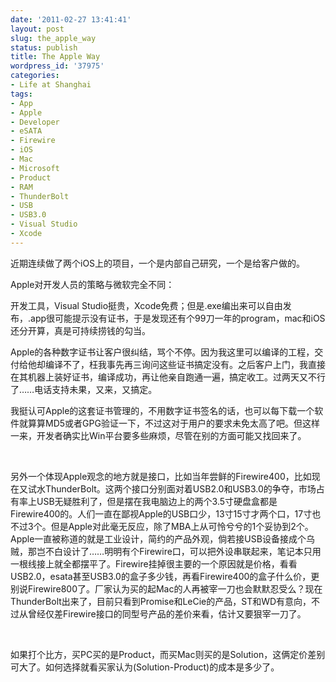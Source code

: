 ```yaml
---
date: '2011-02-27 13:41:41'
layout: post
slug: the_apple_way
status: publish
title: The Apple Way
wordpress_id: '37975'
categories:
- Life at Shanghai
tags:
- App
- Apple
- Developer
- eSATA
- Firewire
- iOS
- Mac
- Microsoft
- Product
- RAM
- ThunderBolt
- USB
- USB3.0
- Visual Studio
- Xcode
---
```


近期连续做了两个iOS上的项目，一个是内部自己研究，一个是给客户做的。




Apple对开发人员的策略与微软完全不同：




开发工具，Visual Studio挺贵，Xcode免费；但是.exe编出来可以自由发布，.app很可能提示没有证书，于是发现还有个99刀一年的program，mac和iOS还分开算，真是可持续捞钱的勾当。




Apple的各种数字证书让客户很纠结，骂个不停。因为我这里可以编译的工程，交付给他却编译不了，枉我事先再三询问这些证书搞定没有。之后客户上门，我直接在其机器上装好证书，编译成功，再让他亲自跑通一遍，搞定收工。过两天又不行了……电话支持未果，又来，又搞定。




我挺认可Apple的这套证书管理的，不用数字证书签名的话，也可以每下载一个软件就算算MD5或者GPG验证一下，不过这对于用户的要求未免太高了吧。但这样一来，开发者确实比Win平台要多些麻烦，尽管在别的方面可能又找回来了。




 




另外一个体现Apple观念的地方就是接口，比如当年尝鲜的Firewire400，比如现在又试水ThunderBolt。这两个接口分别面对着USB2.0和USB3.0的争夺，市场占有率上USB无疑胜利了，但是摆在我电脑边上的两个3.5寸硬盘盒都是Firewire400的。人们一直在鄙视Apple的USB口少，13寸15寸才两个口，17寸也不过3个。但是Apple对此毫无反应，除了MBA上从可怜兮兮的1个妥协到2个。Apple一直被称道的就是工业设计，简约的产品外观，倘若接USB设备接成个乌贼，那岂不白设计了……明明有个Firewire口，可以把外设串联起来，笔记本只用一根线接上就全都摆平了。Firewire挂掉很主要的一个原因就是价格，看看USB2.0，esata甚至USB3.0的盒子多少钱，再看Firewire400的盒子什么价，更别说Firewire800了。厂家认为买的起Mac的人再被宰一刀也会默默忍受么？现在ThunderBolt出来了，目前只看到Promise和LeCie的产品，ST和WD有意向，不过从曾经仅差Firewire接口的同型号产品的差价来看，估计又要狠宰一刀了。




 




如果打个比方，买PC买的是Product，而买Mac则买的是Solution，这俩定价差别可大了。如何选择就看买家认为(Solution-Product)的成本是多少了。
